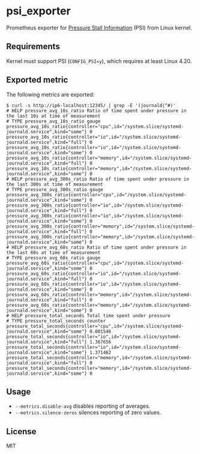# psi_exporter

Prometheus exporter for [Pressure Stall Information] (PSI) from Linux kernel.

## Requirements

Kernel must support PSI (`CONFIG_PSI=y`), which requires at least Linux 4.20.

## Exported metric

The following metrics are exported:

```
$ curl -s http://ip6-localhost:12345/ | grep -E '(journald|^#)'
# HELP pressure_avg_10s_ratio Ratio of time spent under pressure in the last 10s at time of measurement
# TYPE pressure_avg_10s_ratio gauge
pressure_avg_10s_ratio{controller="cpu",id="/system.slice/systemd-journald.service",kind="some"} 0
pressure_avg_10s_ratio{controller="io",id="/system.slice/systemd-journald.service",kind="full"} 0
pressure_avg_10s_ratio{controller="io",id="/system.slice/systemd-journald.service",kind="some"} 0
pressure_avg_10s_ratio{controller="memory",id="/system.slice/systemd-journald.service",kind="full"} 0
pressure_avg_10s_ratio{controller="memory",id="/system.slice/systemd-journald.service",kind="some"} 0
# HELP pressure_avg_300s_ratio Ratio of time spent under pressure in the last 300s at time of measurement
# TYPE pressure_avg_300s_ratio gauge
pressure_avg_300s_ratio{controller="cpu",id="/system.slice/systemd-journald.service",kind="some"} 0
pressure_avg_300s_ratio{controller="io",id="/system.slice/systemd-journald.service",kind="full"} 0
pressure_avg_300s_ratio{controller="io",id="/system.slice/systemd-journald.service",kind="some"} 0
pressure_avg_300s_ratio{controller="memory",id="/system.slice/systemd-journald.service",kind="full"} 0
pressure_avg_300s_ratio{controller="memory",id="/system.slice/systemd-journald.service",kind="some"} 0
# HELP pressure_avg_60s_ratio Ratio of time spent under pressure in the last 60s at time of measurement
# TYPE pressure_avg_60s_ratio gauge
pressure_avg_60s_ratio{controller="cpu",id="/system.slice/systemd-journald.service",kind="some"} 0
pressure_avg_60s_ratio{controller="io",id="/system.slice/systemd-journald.service",kind="full"} 0
pressure_avg_60s_ratio{controller="io",id="/system.slice/systemd-journald.service",kind="some"} 0
pressure_avg_60s_ratio{controller="memory",id="/system.slice/systemd-journald.service",kind="full"} 0
pressure_avg_60s_ratio{controller="memory",id="/system.slice/systemd-journald.service",kind="some"} 0
# HELP pressure_total_seconds Total time spent under pressure
# TYPE pressure_total_seconds counter
pressure_total_seconds{controller="cpu",id="/system.slice/systemd-journald.service",kind="some"} 0.001546
pressure_total_seconds{controller="io",id="/system.slice/systemd-journald.service",kind="full"} 1.367656
pressure_total_seconds{controller="io",id="/system.slice/systemd-journald.service",kind="some"} 1.371462
pressure_total_seconds{controller="memory",id="/system.slice/systemd-journald.service",kind="full"} 0
pressure_total_seconds{controller="memory",id="/system.slice/systemd-journald.service",kind="some"} 0
```

## Usage

* `--metrics.disable-avg` disables reporting of averages.
* `--metrics.silence-zeros` silences reporting of zero values.

## License

MIT

[Pressure Stall Information]: https://www.kernel.org/doc/html/latest/accounting/psi.html
